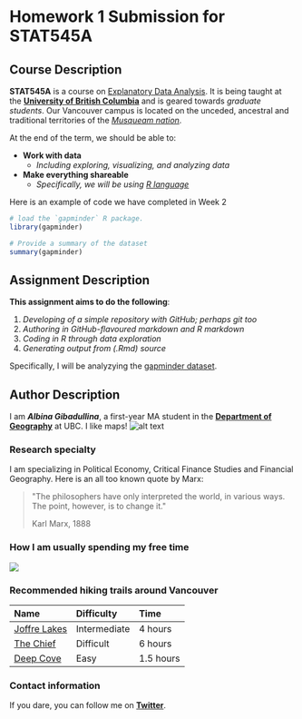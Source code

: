 # Homework 1 Submission for STAT545A

## Course Description

**STAT545A** is a course on <a href="http://stat545.com/">Explanatory Data Analysis</a>. It is being taught at the <a href="https://www.ubc.ca">**University of British Columbia**</a> and is geared towards *graduate students*. Our Vancouver campus is located on the unceded, ancestral and traditional territories of the <a href="https://www.musqueam.bc.ca/">*Musqueam nation*</a>. 

At the end of the term, we should be able to:
- **Work with data**
    + *Including exploring, visualizing, and analyzing data*
- **Make everything shareable**
    + *Specifically, we will be using <a href="https://www.r-project.org/">R language</a>*

Here is an example of code we have completed in Week 2

```R
# load the `gapminder` R package.
library(gapminder)

# Provide a summary of the dataset
summary(gapminder)
```



## Assignment Description

**This assignment aims to do the following**:

1. *Developing of a simple repository with GitHub; perhaps git too*
2. *Authoring in GitHub-flavoured markdown and R markdown*
3. *Coding in R through data exploration*
4. *Generating output from (.Rmd) source*

Specifically, I will be analyzying the <a href="https://www.gapminder.org/data/">gapminder dataset</a>. 


## Author Description
I am ***Albina Gibadullina***, a first-year MA student in the <a href="https://www.geog.ubc.ca/">**Department of Geography**</a> at UBC. I like maps!
![alt text](http://s3.amazonaws.com/libapps/accounts/114989/images/colorful-1974699_1920.png)

### Research specialty
I am specializing in Political Economy, Critical Finance Studies and Financial Geography. Here is an all too known quote by Marx:

> "The philosophers have only interpreted the world, in various ways. The point, however, is to change it."
>
> Karl Marx, 1888

### How I am usually spending my free time

![](https://media.giphy.com/media/IW7oZF4MGJsfS/giphy.gif)

### Recommended hiking trails around Vancouver
Name | Difficulty | Time
:---------|:---------|:------------------
[Joffre Lakes](https://www.vancouvertrails.com/trails/joffre-lakes/) | Intermediate | 4 hours
[The Chief](https://www.vancouvertrails.com/trails/stawamus-chief/) | Difficult | 6 hours
[Deep Cove](https://www.vancouvertrails.com/trails/quarry-rock/) | Easy | 1.5 hours

### Contact information
If you dare, you can follow me on <a href="https://twitter.com/albina_gib">**Twitter**</a>.

